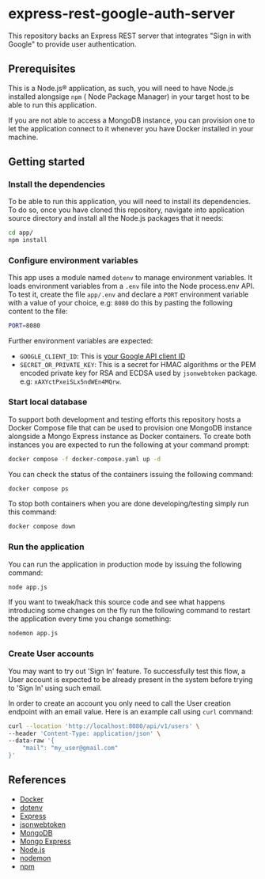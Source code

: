 # express-rest-google-auth-server
This repository backs an Express REST server that integrates "Sign in with Google" to provide user authentication.

## Prerequisites

This is a Node.js® application, as such, you will need to have Node.js installed alongsige `npm` ( Node Package Manager) in your target host to be able to run this application.

If you are not able to access a MongoDB instance, you can provision one to let the application connect to it whenever you have Docker installed in your machine.

## Getting started

### Install the dependencies

To be able to run this application, you will need to install its dependencies. To do so, once you have cloned this repository, navigate into application source directory and install all the Node.js packages that it needs: 

```bash
cd app/
npm install
```

### Configure environment variables

This app uses a module named `dotenv` to manage environment variables. It loads environment variables from a `.env` file into the Node process.env API. To test it, create the file `app/.env` and declare a `PORT` environment variable with a value of your choice, e.g: `8080` do this by pasting the following content to the file:

```bash
PORT=8080
```

Further environment variables are expected:

- `GOOGLE_CLIENT_ID`: This is [your Google API client ID](https://developers.google.com/identity/gsi/web/guides/get-google-api-clientid)
- `SECRET_OR_PRIVATE_KEY`: This is a secret for HMAC algorithms or the PEM encoded private key for RSA and ECDSA used by `jsonwebtoken` package. e.g: `xAXYctPxeiSLx5ndWEn4MQrw`.

### Start local database

To support both development and testing efforts this repository hosts a Docker Compose file that can be used to provision one MongoDB instance alongside a Mongo Express instance as Docker containers. To create both instances you are expected to run the following at your command prompt:

```bash
docker compose -f docker-compose.yaml up -d
```

You can check the status of the containers issuing the following command:

```bash
docker compose ps
```

To stop both containers when you are done developing/testing simply run this command:

```bash
docker compose down
```

### Run the application

You can run the application in production mode by issuing the following command:

```bash
node app.js
```

If you want to tweak/hack this source code and see what happens introducing some changes on the fly run the following command to restart the application every time you change something:

```bash
nodemon app.js
```

### Create User accounts

You may want to try out 'Sign In' feature. To successfully test this flow, a User account is expected to be already present in the system before trying to 'Sign In' using such email.  

In order to create an account you only need to call the User creation endpoint with an email value. Here is an example call using `curl` command:

```bash
curl --location 'http://localhost:8080/api/v1/users' \
--header 'Content-Type: application/json' \
--data-raw '{
    "mail": "my_user@gmail.com"
}'
```

## References

- [Docker](https://www.docker.com/)
- [dotenv](https://www.npmjs.com/package/dotenv)
- [Express](https://www.npmjs.com/package/express)
- [jsonwebtoken](https://www.npmjs.com/package/jsonwebtoken)
- [MongoDB](https://www.mongodb.com/)
- [Mongo Express](https://github.com/mongo-express/mongo-express)
- [Node.js](https://nodejs.org/)
- [nodemon](https://www.npmjs.com/package/nodemon)
- [npm](https://www.npmjs.com/package/npm)
